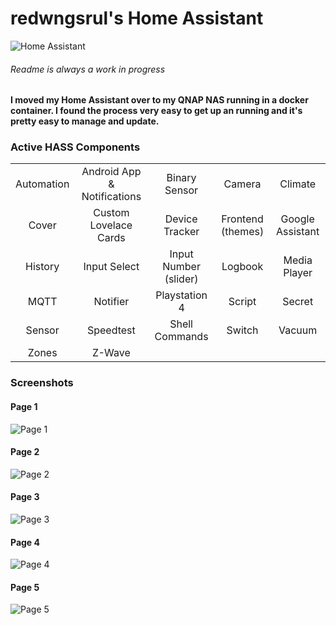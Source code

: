 # redwngsrul's Home Assistant
![Home Assistant](https://user-images.githubusercontent.com/33060660/63229119-e6b9c680-c1ca-11e9-8e76-659f29b0ed01.png)
###### Readme is always a work in progress

#### I moved my Home Assistant over to my QNAP NAS running in a docker container. I found the process very easy to get up an running and it's pretty easy to manage and update. 

### Active HASS Components

| | | | | |
| :---: | :---: | :---: | :---: | :---: |
| Automation | Android App & Notifications | Binary Sensor | Camera | Climate | 
| Cover |Custom Lovelace Cards | Device Tracker | Frontend (themes) | Google Assistant | 
| History | Input Select | Input Number (slider) | Logbook | Media Player | 
| MQTT | Notifier | Playstation 4 | Script | Secret | 
| Sensor | Speedtest | Shell Commands | Switch | Vacuum | 
| Zones | Z-Wave |


### Screenshots
#### Page 1
![Page 1](https://user-images.githubusercontent.com/33060660/77239824-3d4e0f80-6bb5-11ea-9969-e2b34a62557c.png)
#### Page 2
![Page 2](https://user-images.githubusercontent.com/33060660/74786829-a9b6b580-527b-11ea-874c-b542cdad57e9.JPG)
#### Page 3
![Page 3](https://user-images.githubusercontent.com/33060660/74786822-a91e1f00-527b-11ea-9185-c6dab452c1da.JPG)
#### Page 4
![Page 4](https://user-images.githubusercontent.com/33060660/74786824-a91e1f00-527b-11ea-9d64-bfe805c9840f.JPG)
#### Page 5
![Page 5](https://user-images.githubusercontent.com/33060660/74786826-a9b6b580-527b-11ea-8b20-7bf5203337fd.JPG)

